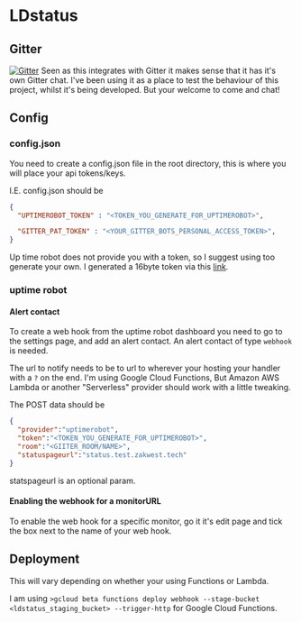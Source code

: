 # LDstatus

## Gitter
[![Gitter](https://badges.gitter.im/LDstatus/Lobby.svg)](https://gitter.im/LDstatus/Lobby?utm_source=badge&utm_medium=badge&utm_campaign=pr-badge&utm_content=badge)
Seen as this integrates with Gitter it makes sense that it has it's own Gitter chat.
I've been using it as a place to test the behaviour of this project, whilst it's being developed.
But your welcome to come and chat!

## Config

### config.json
You need to create a config.json file in the root directory, this is where you will place your api tokens/keys.

I.E. config.json should be
```json
{
  "UPTIMEROBOT_TOKEN" : "<TOKEN_YOU_GENERATE_FOR_UPTIMEROBOT>",

  "GITTER_PAT_TOKEN" : "<YOUR_GITTER_BOTS_PERSONAL_ACCESS_TOKEN>",
}
```

Up time robot does not provide you with a token,  so I suggest using [](www.random.org) too generate your own.
I generated a 16byte token via this [link](https://www.random.org/cgi-bin/randbyte?nbytes=32&format=h).

### uptime robot

#### Alert contact
To create a web hook from the uptime robot dashboard you need to go to the settings page, and add an alert contact.
An alert contact of type `webhook` is needed.

The url to notify needs to be to url to wherever your hosting your handler with a `?` on the end.
I'm using Google Cloud Functions, But Amazon AWS Lambda or another "Serverless" provider should work with a little tweaking.

The POST data should be
```json
{
  "provider":"uptimerobot",
  "token":"<TOKEN_YOU_GENERATE_FOR_UPTIMEROBOT>",
  "room":"<GIITER_ROOM/NAME>",
  "statuspageurl":"status.test.zakwest.tech"
}
```

statspageurl is an optional param.

#### Enabling the webhook for a monitorURL

To enable the web hook for a specific monitor, go it it's edit page and tick the box next to the name of your web hook.

## Deployment
This will vary depending on whether your using Functions or Lambda.

I am using `>gcloud beta functions deploy webhook --stage-bucket <ldstatus_staging_bucket> --trigger-http` for Google Cloud Functions.
